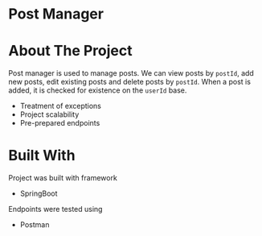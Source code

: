 # Post Manager

# About The Project
Post manager is used to manage posts. We can view posts by `postId`, add new posts, edit existing posts and delete posts by `postId`. When a post is added, it is checked for existence on the `userId` base.

- Treatment of exceptions
- Project scalability 
- Pre-prepared endpoints

# Built With

Project was built with framework
- SpringBoot

Endpoints were tested using 
- Postman
